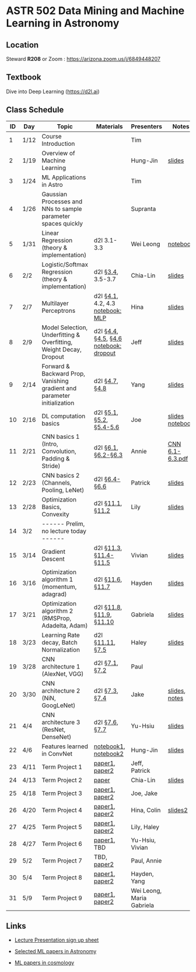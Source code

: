 # ASTR 502 Data Mining and Machine Learning in Astronomy

## Location

Steward **R208** or Zoom : https://arizona.zoom.us/j/6849448207

## Textbook

Dive into Deep Learning (https://d2l.ai)

## Class Schedule

| ID |  Day |     Topic     |   Materials   | Presenters | Notes |
|----|------|---------------|---------------|------------|-------|
|  1 | 1/12 | Course Introduction          | | Tim | |
|  2 | 1/19 | Overview of Machine Learning | | Hung-Jin |[slides](./slides/ML_overview.pdf) |
|  3 | 1/24 | ML Applications in Astro | | Tim | 
|  4 | 1/26 | Gaussian Processes and NNs to sample parameter spaces quickly | | Supranta| 
|  5 | 1/31 | Linear Regression (theory & implementation) | d2l 3.1-3.3 | Wei Leong | [notebook](./notebooks/lec05_linear_regression_20220131/lec05_linear_regression_20220131.ipynb)|
|  6 | 2/2 | Logistic/Softmax Regression (theory & implementation) | d2l [§3.4](./d2l_briefs/3.4_softmax-regression.md), 3.5-3.7 | Chia-Lin | [slides](./slides/lec06_softmass_regression_20220202.pdf)|
|  7 | 2/7 | Multilayer Perceptrons | d2l [§4.1](./d2l_briefs/4.1_multilayer-perceptrons.md), 4.2, 4.3 <br> [notebook: MLP](./notebooks/[demo]%20pytorch%20softmax%20regression%20&%20MLP.ipynb)| Hina | [slides](https://docs.google.com/presentation/d/1zcgrALOXQZUYljuE4Y11QCcYA3UOW0iSjwpC_4bVtEQ/edit?usp=sharing) |
|  8 | 2/9 | Model Selection, Underfitting & Overfitting, Weight Decay, Dropout | d2l [§4.4](./d2l_briefs/4.4_model-selection.md), [§4.5](./d2l_briefs/4.5_weight-decay.md), [§4.6](./d2l_briefs/4.6_dropout.md) <br> [notebook: dropout](./notebooks/[demo]%20train%20MLP%20with%20dropout,%20L2%20Reg.ipynb)| Jeff | [slides](./slides/Sec4.4_4.6.pdf)
|  9 | 2/14 | Forward & Backward Prop, Vanishing gradient and parameter initialization | d2l [§4.7](./d2l_briefs/4.7_backprop.md), [§4.8](./d2l_briefs/4.8_numerical-stability-and-init.md) | Yang | [slides](./slides/Chapter4.7-4.8.pdf) |
| 10 | 2/16 | DL computation basics | d2l [§5.1](./d2l_briefs/5.1_model-construction.md), [§5.2](./notebooks/5.2_parameter-management.ipynb), [§5.4-5.6](./notebooks/5.4-5.6%20custom-layer,%20file%20IO,%20gpu.ipynb) | Joe | [slides](./slides/Chapter-5.pdf) <br> [notebook](./notebooks/Chapter-5-code-examples.ipynb)
| 11 | 2/21 | CNN basics 1 (Intro, Convolution, Padding & Stride) | d2l [§6.1](./d2l_briefs/6.1_why-cnn.md), [§6.2-§6.3](./notebooks/6.2-6.3%20CNN_1.ipynb) | Annie |[CNN 6.1-6.3.pdf](https://github.com/UA-ASTR502-2022/astr502/files/8130674/CNN.6.1-6.3.pdf) |
| 12 | 2/23 | CNN basics 2 (Channels, Pooling, LeNet) | d2l [§6.4-§6.6](./notebooks/6.4-6.6%20CNN_2.ipynb) | Patrick | [slides](./slides/CNN%20Lec%206.4-6.6.pdf) |
| 13 | 2/28 | Optimization Basics, Convexity | d2l [§11.1](./d2l_briefs/11.1_optimization-intro.md), [§11.2](./d2l_briefs/11.2_convexity.md) | Lily | [slides](./slides/Chapter11.1-11.2.pdf) |
| 14 | 3/2 | ------ Prelim, no lecture today ------ |  |  |
| 15 | 3/14 | Gradient Descent | d2l [§11.3](./d2l_briefs/11.3_gradient-descent.md), [§11.4-§11.5](./d2l_briefs/11.4-11.5_sgd-and-mgd.md) | Vivian | [slides](./slides/Gradient%20Descent.pptx) |
| 16 | 3/16 | Optimization algorithm 1 (momentum, adagrad) | d2l [§11.6](./d2l_briefs/11.6_momentum.md), [§11.7](./d2l_briefs/11.7_adagrad.md) | Hayden | [slides](./slides/Optimization1_11.6-11.7.pdf) |
| 17 | 3/21 | Optimization algorithm 2 (RMSProp, Adadelta, Adam) | d2l [§11.8](./d2l_briefs/11.8_rmsprop.md), [§11.9](./d2l_briefs/11.9_adadelta.md), [§11.10](./d2l_briefs/11.10_adam.md) | Gabriela | [slides](./slides/Optimization_RMSprop_Adadelta%26Adam.pdf) |
| 18 | 3/23 | Learning Rate decay, Batch Normalization | d2l [§11.11](./notebooks/11.11_lr-scheduler.ipynb), [§7.5](./d2l_briefs/7.5_batchnorm.md) | Haley | [slides](./slides/Optimization_7.5_11.11.pptx) |
| 19 | 3/28 | CNN architecture 1 (AlexNet, VGG) | d2l [§7.1](./notebooks/7.1_AlexNet.ipynb), [§7.2](./notebooks/7.2_VGG.ipynb) | Paul |
| 20 | 3/30 | CNN architecture 2 (NiN, GoogLeNet) | d2l [§7.3](./notebooks/7.3_NiN.ipynb), [§7.4](./notebooks/7.4_GoogLeNet.ipynb) | Jake | [slides](./slides/7.3-7.4_slides.pdf), [notes](./slides/7.3-7.4_discussion.pdf) |
| 21 | 4/4 | CNN architecture 3 (ResNet, DenseNet) | d2l [§7.6](./notebooks/7.6_ResNet.ipynb), [§7.7](./notebooks/7.7_DenseNet.ipynb) | Yu-Hsiu | [slides](https://slides.com/yvonnehuang-1/d)
| 22 | 4/6 | Features learned in ConvNet | [notebook1](./notebooks/%5Bdemo%5D%20ConvNet%20feature%20maps.ipynb), [notebook2](./notebooks/%5Bdemo%5D%20pretrained%20AlexNet%20feature%20maps.ipynb) | Hung-Jin | [slides](./slides/CNN_features.pdf)
| 23 | 4/11 | Term Project 1  | [paper1](https://arxiv.org/pdf/2103.01373.pdf), [paper2](https://arxiv.org/pdf/1704.02744.pdf) | Jeff, Patrick | |
| 24 | 4/13 | Term Project 2  | [paper](https://arxiv.org/pdf/2012.12392.pdf) | Chia-Lin | [slides](./slides/ML_final_ChiaLinKo.pdf)|
| 25 | 4/18 | Term Project 3  | [paper1](https://arxiv.org/abs/2106.13724), [paper2](https://arxiv.org/abs/2008.03833) | Joe, Jake | |
| 26 | 4/20 | Term Project 4  | [paper1](https://arxiv.org/abs/1702.00403), [paper2](https://arxiv.org/abs/1905.07424) | Hina, Colin | [slides2](./slides/Colin%20Leach%20project%20for%20ASTR%20502.pdf) |
| 27 | 4/25 | Term Project 5  | [paper1](https://arxiv.org/abs/2009.10673), [paper2](https://arxiv.org/abs/2005.12276) | Lily, Haley | |
| 28 | 4/27 | Term Project 6  | [paper1](https://arxiv.org/abs/2203.05583), TBD | Yu-Hsiu, Vivian | |
| 29 | 5/2  | Term Project 7  | TBD, [paper2](https://arxiv.org/abs/2011.10577) | Paul, Annie  | |
| 30 | 5/4  | Term Project 8  | [paper1](https://arxiv.org/abs/2011.12437), [paper2](https://arxiv.org/abs/1909.10963) | Hayden, Yang | |
| 31 | 5/9  | Term Project 9  | [paper1](https://arxiv.org/abs/1712.02777), [paper2](https://arxiv.org/abs/2011.12437) | Wei Leong, Maria Gabriela | |

## Links

- [Lecture Presentation sign up sheet](https://docs.google.com/spreadsheets/d/1fAXCX4KAjm6qUFpbhN5rk-7BbxeYci_f1RwhIoH6z3M/edit#gid=0)
  
- [Selected ML papers in Astronomy](./Term%20Projects/README.md)

- [ML papers in cosmology](https://github.com/georgestein/ml-in-cosmology/blob/master/README.md)
